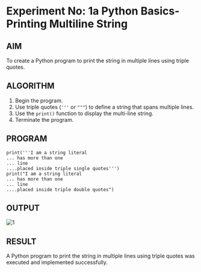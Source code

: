 # Experiment No: 1a Python Basics- Printing Multiline String

## AIM  
To create a Python program to print the string in multiple lines using triple quotes.

## ALGORITHM  
1. Begin the program.  
2. Use triple quotes (`'''` or `"""`) to define a string that spans multiple lines.  
3. Use the `print()` function to display the multi-line string.  
4. Terminate the program.

## PROGRAM
```
print('''I am a string literal
... has more than one
... line
....placed inside triple single quotes''')
print("I am a string literal
... has more than one
... line
....placed inside triple double quotes")
```
## OUTPUT
![1](https://github.com/user-attachments/assets/2e8563a4-baef-4e70-b98a-877cc1c9534e)


## RESULT
A Python program to print the string in multiple lines using triple quotes was executed and implemented successfully.

